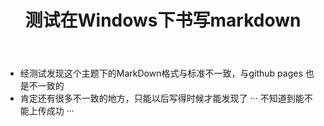 ﻿---
title: 测试在Windows下书写markdown
---

- 经测试发现这个主题下的MarkDown格式与标准不一致，与github pages 也是不一致的
- 肯定还有很多不一致的地方，只能以后写得时候才能发现了
··· 
不知道到能不能上传成功
···